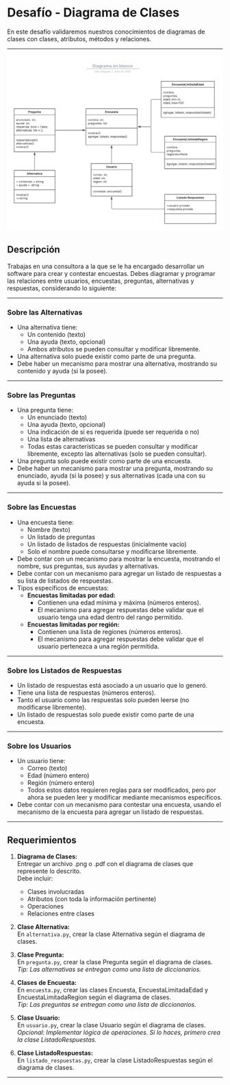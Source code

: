 # Desafío - Diagrama de Clases

En este desafío validaremos nuestros conocimientos de diagramas de clases con clases, atributos, métodos y relaciones.

---
![Diagrama de Clases](Diagrama.png)



## Descripción

Trabajas en una consultora a la que se le ha encargado desarrollar un software para crear y contestar encuestas. Debes diagramar y programar las relaciones entre usuarios, encuestas, preguntas, alternativas y respuestas, considerando lo siguiente:

---

### Sobre las Alternativas

- Una alternativa tiene:
  - Un contenido (texto)
  - Una ayuda (texto, opcional)
  - Ambos atributos se pueden consultar y modificar libremente.
- Una alternativa solo puede existir como parte de una pregunta.
- Debe haber un mecanismo para mostrar una alternativa, mostrando su contenido y ayuda (si la posee).

---

### Sobre las Preguntas

- Una pregunta tiene:
  - Un enunciado (texto)
  - Una ayuda (texto, opcional)
  - Una indicación de si es requerida (puede ser requerida o no)
  - Una lista de alternativas
  - Todas estas características se pueden consultar y modificar libremente, excepto las alternativas (solo se pueden consultar).
- Una pregunta solo puede existir como parte de una encuesta.
- Debe haber un mecanismo para mostrar una pregunta, mostrando su enunciado, ayuda (si la posee) y sus alternativas (cada una con su ayuda si la posee).

---

### Sobre las Encuestas

- Una encuesta tiene:
  - Nombre (texto)
  - Un listado de preguntas
  - Un listado de listados de respuestas (inicialmente vacío)
  - Solo el nombre puede consultarse y modificarse libremente.
- Debe contar con un mecanismo para mostrar la encuesta, mostrando el nombre, sus preguntas, sus ayudas y alternativas.
- Debe contar con un mecanismo para agregar un listado de respuestas a su lista de listados de respuestas.
- Tipos específicos de encuestas:
  - **Encuestas limitadas por edad:**  
    - Contienen una edad mínima y máxima (números enteros).
    - El mecanismo para agregar respuestas debe validar que el usuario tenga una edad dentro del rango permitido.
  - **Encuestas limitadas por región:**  
    - Contienen una lista de regiones (números enteros).
    - El mecanismo para agregar respuestas debe validar que el usuario pertenezca a una región permitida.

---

### Sobre los Listados de Respuestas

- Un listado de respuestas está asociado a un usuario que lo generó.
- Tiene una lista de respuestas (números enteros).
- Tanto el usuario como las respuestas solo pueden leerse (no modificarse libremente).
- Un listado de respuestas solo puede existir como parte de una encuesta.

---

### Sobre los Usuarios

- Un usuario tiene:
  - Correo (texto)
  - Edad (número entero)
  - Región (número entero)
  - Todos estos datos requieren reglas para ser modificados, pero por ahora se pueden leer y modificar mediante mecanismos específicos.
- Debe contar con un mecanismo para contestar una encuesta, usando el mecanismo de la encuesta para agregar un listado de respuestas.

---

## Requerimientos

1. **Diagrama de Clases:**  
   Entregar un archivo .png o .pdf con el diagrama de clases que represente lo descrito.  
   Debe incluir:
   - Clases involucradas
   - Atributos (con toda la información pertinente)
   - Operaciones
   - Relaciones entre clases

2. **Clase Alternativa:**  
   En `alternativa.py`, crear la clase Alternativa según el diagrama de clases.

3. **Clase Pregunta:**  
   En `pregunta.py`, crear la clase Pregunta según el diagrama de clases.  
   *Tip: Las alternativas se entregan como una lista de diccionarios.*

4. **Clases de Encuesta:**  
   En `encuesta.py`, crear las clases Encuesta, EncuestaLimitadaEdad y EncuestaLimitadaRegion según el diagrama de clases.  
   *Tip: Las preguntas se entregan como una lista de diccionarios.*

5. **Clase Usuario:**  
   En `usuario.py`, crear la clase Usuario según el diagrama de clases.  
   *Opcional: Implementar lógica de operaciones. Si lo haces, primero crea la clase ListadoRespuestas.*

6. **Clase ListadoRespuestas:**  
   En `listado_respuestas.py`, crear la clase ListadoRespuestas según el diagrama de clases.

---